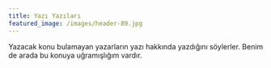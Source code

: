 ```yaml
---
title: Yazı Yazıları
featured_image: /images/header-89.jpg
---
```


Yazacak konu bulamayan yazarların yazı hakkında yazdığını söylerler. Benim de arada bu konuya
uğramışlığım vardır. 

